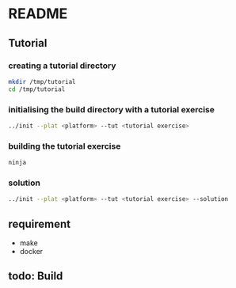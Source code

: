 # README

## Tutorial

### creating a tutorial directory

```bash
mkdir /tmp/tutorial
cd /tmp/tutorial
```

### initialising the build directory with a tutorial exercise

```bash
../init --plat <platform> --tut <tutorial exercise>
```

### building the tutorial exercise

```bash
ninja
```

### solution

```bash
../init --plat <platform> --tut <tutorial exercise> --solution
```

## requirement

- make
- docker

## todo: Build
